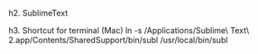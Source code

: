 h2. SublimeText

h3. Shortcut for terminal (Mac)
ln -s /Applications/Sublime\ Text\ 2.app/Contents/SharedSupport/bin/subl /usr/local/bin/subl

